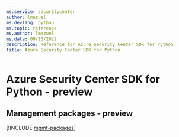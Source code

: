 ```yaml
---
ms.service: securitycenter
author: lmazuel
ms.devlang: python
ms.topic: reference
ms.author: lmazuel
ms.data: 09/15/2022
description: Reference for Azure Security Center SDK for Python
title: Azure Security Center SDK for Python
---
```

# Azure Security Center SDK for Python - preview

## Management packages - preview
[!INCLUDE [mgmt-packages](security-center-mgmt-index.md)]